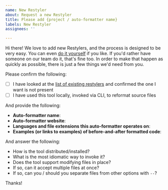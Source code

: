 ```yaml
---
name: New Restyler
about: Request a new Restyler
title: Please add {project / auto-formatter name}
labels: New Restyler
assignees: ''

---
```


Hi there! We love to add new Restylers, and the process is designed to be very easy. You can even [do it yourself](https://github.com/restyled-io/restylers/wiki/Adding-a-Restyler) if you like. If you'd rather have someone on our team do it, that's fine too. In order to make that happen as quickly as possible, there is just a few things we'd need from you.

Please confirm the following:

- [ ] I have looked at the [list of existing restylers](https://docs.restyled.io/restylers) and confirmed the one I want is not present
- [ ] I have used this tool locally, invoked via CLI, to reformat source files

And provide the following:

- **Auto-formatter name**:
- **Auto-formatter website**:
- **Languages and file extensions this auto-formatter operates on**:
- **Examples (or links to examples) of before-and-after formatted code**:

And answer the following:

- How is the tool distributed/installed?
- What is the most idiomatic way to invoke it?
- Does the tool support modifying files in place?
- If so, can it accept multiple files at once?
- If so, can you / should you separate files from other options with `--`?

Thanks!
